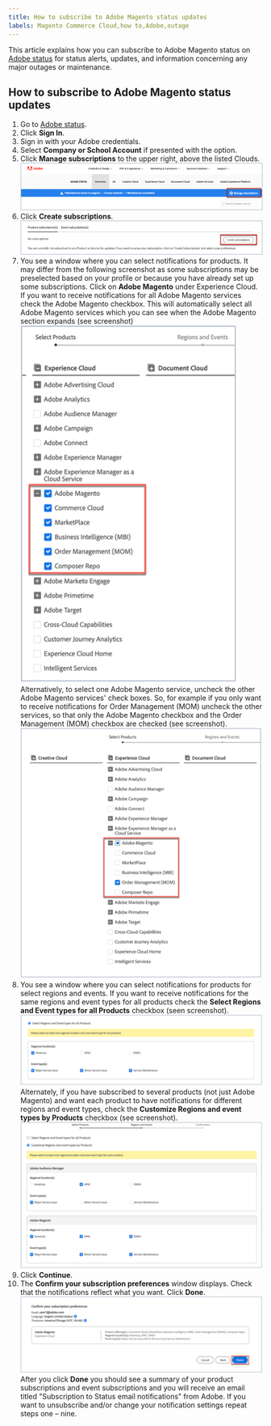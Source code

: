 ```yaml
---
title: How to subscribe to Adobe Magento status updates
labels: Magento Commerce Cloud,how to,Adobe,outage
---
```

This article explains how you can subscribe to Adobe Magento status on [Adobe status](https://status.adobe.com) for status alerts, updates, and information concerning any major outages or maintenance.
## How to subscribe to Adobe Magento status updates
1. Go to [Adobe status](https://status.adobe.com).
1. Click **Sign In**.
1. Sign in with your Adobe credentials.
1. Select **Company or School Account** if presented with the option.
1. Click **Manage subscriptions** to the upper right, above the listed Clouds.
    ![adobe_status_manage_subscriptions.png](assets/adobe_status_manage_subscriptions.png)
1. Click **Create subscriptions**.
    ![create-subscription-adobe-status.png](assets/create-subscription-adobe-status.png)
1. You see a window where you can select notifications for products. It may differ from the following screenshot as some subscriptions may be preselected based on your profile or because you have already set up some subscriptions. Click on **Adobe Magento** under Experience Cloud. If you want to receive notifications for all Adobe Magento services check the Adobe Magento checkbox. This will automatically select all Adobe Magento services which you can see when the Adobe Magento section expands (see screenshot)
    ![subscribe_to_all_adobe_magento_services_notifications.png](assets/adobe_magento_all_services_notification.png)
    Alternatively, to select one Adobe Magento service, uncheck the other Adobe Magento services' check boxes. So, for example if you only want to receive notifications for Order Management (MOM) uncheck the other services, so that only the Adobe Magento checkbox and the Order Management (MOM) checkbox are checked (see screenshot).
    ![subscribe_to_one adobe_magento_service_notification.png](assets/adobe_magento_one_service_subscription.png)      
1. You see a window where you can select notifications for products for select regions and events. If you want to receive notifications for the same regions and event types for all products check the **Select Regions and Event types for all Products** checkbox (seen screenshot).   
  ![select_adobe_notifications_by_regions_and_events.png](assets/adobe_notifications_regions_events.png)
  Alternately, if you have subscribed to several products (not just Adobe Magento) and want each product to have notifications for different regions and event types, check the **Customize Regions and event types by Products** checkbox (see screenshot).
  ![select_adobe_notifications_for_different_regions_and_events_by_product.png](assets/adobe_region_events_notifications_custom.png)
1. Click **Continue**.
1. The **Confirm your subscription preferences** window displays. Check that the notifications reflect what you want. Click **Done**.
  ![subscription_to_adobe_magento_notifications_confirmed.png](assets/adobe_status_notification_done.png)
After you click **Done** you should see a summary of your product subscriptions and event subscriptions and you will receive an email titled "Subscription to Status email notifications" from Adobe. If you want to unsubscribe and/or change your notification settings repeat steps one – nine.
